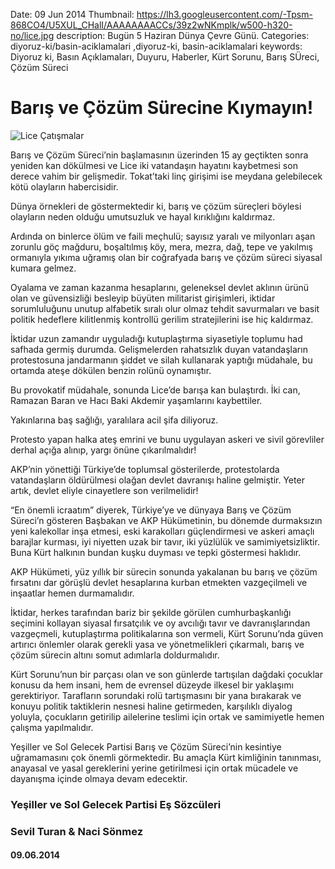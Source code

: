 Date: 09 Jun 2014
Thumbnail: https://lh3.googleusercontent.com/-Tpsm-868CO4/U5XUL_CHalI/AAAAAAAACCs/39z2wNKmplk/w500-h320-no/lice.jpg
description: Bugün 5 Haziran Dünya Çevre Günü.
Categories: diyoruz-ki/basin-aciklamalari ,diyoruz-ki, basin-aciklamalari
keywords: Diyoruz ki, Basın Açıklamaları, Duyuru, Haberler, Kürt Sorunu, Barış SÜreci, Çözüm Süreci

# Barış ve Çözüm Sürecine Kıymayın!

![Lice Çatışmalar](https://lh3.googleusercontent.com/-Tpsm-868CO4/U5XUL_CHalI/AAAAAAAACCs/39z2wNKmplk/w500-h320-no/lice.jpg)

Barış ve Çözüm Süreci’nin başlamasının üzerinden 15 ay geçtikten sonra yeniden kan dökülmesi ve Lice iki vatandaşın hayatını kaybetmesi son derece vahim bir gelişmedir. Tokat’taki linç girişimi ise meydana gelebilecek kötü olayların habercisidir.

Dünya örnekleri de göstermektedir ki, barış ve çözüm süreçleri böylesi olayların neden olduğu umutsuzluk ve hayal kırıklığını kaldırmaz.

Ardında on binlerce ölüm ve faili meçhulü; sayısız yaralı ve milyonları aşan zorunlu göç mağduru, boşaltılmış köy, mera, mezra, dağ, tepe ve yakılmış ormanıyla yıkıma uğramış olan bir coğrafyada barış ve çözüm süreci siyasal kumara gelmez. 

Oyalama ve zaman kazanma hesaplarını, geleneksel devlet aklının ürünü olan ve güvensizliği besleyip büyüten militarist girişimleri, iktidar sorumluluğunu unutup alfabetik sıralı olur olmaz tehdit savurmaları ve basit politik hedeflere kilitlenmiş kontrollü gerilim stratejilerini ise hiç kaldırmaz.

İktidar uzun zamandır uyguladığı kutuplaştırma siyasetiyle toplumu had safhada germiş durumda. Gelişmelerden rahatsızlık duyan vatandaşların protestosuna jandarmanın şiddet ve silah kullanarak yaptığı müdahale, bu ortamda ateşe dökülen benzin rolünü oynamıştır.

Bu provokatif müdahale, sonunda Lice’de barışa kan bulaştırdı. İki can, Ramazan Baran ve Hacı Baki Akdemir yaşamlarını kaybettiler.

Yakınlarına baş sağlığı, yaralılara acil şifa diliyoruz.

Protesto yapan halka ateş emrini ve bunu uygulayan askeri ve sivil görevliler derhal açığa alınıp, yargı önüne çıkarılmalıdır!

AKP’nin yönettiği Türkiye’de toplumsal gösterilerde, protestolarda vatandaşların öldürülmesi olağan devlet davranışı haline gelmiştir. Yeter artık, devlet eliyle cinayetlere son verilmelidir!

“En önemli icraatım” diyerek, Türkiye’ye ve dünyaya Barış ve Çözüm Süreci’n gösteren Başbakan ve AKP Hükümetinin, bu dönemde durmaksızın yeni kalekollar inşa etmesi, eski karakolları güçlendirmesi ve askeri amaçlı barajlar kurması, iyi niyetten uzak bir tavır, iki yüzlülük ve samimiyetsizliktir. Buna Kürt halkının bundan kuşku duyması ve tepki göstermesi haklıdır.

AKP Hükümeti, yüz yıllık bir sürecin sonunda yakalanan bu barış ve çözüm fırsatını dar görüşlü devlet hesaplarına kurban etmekten vazgeçilmeli ve inşaatlar hemen durmamalıdır.

İktidar, herkes tarafından bariz bir şekilde görülen cumhurbaşkanlığı seçimini kollayan siyasal fırsatçılık ve oy avcılığı tavır ve davranışlarından vazgeçmeli, kutuplaştırma politikalarına son vermeli, Kürt Sorunu’nda güven artırıcı önlemler olarak gerekli yasa ve yönetmelikleri çıkarmalı, barış ve çözüm sürecin altını somut adımlarla doldurmalıdır.

Kürt Sorunu’nun bir parçası olan ve son günlerde tartışılan dağdaki çocuklar konusu da hem insani, hem de evrensel düzeyde ilkesel bir yaklaşımı gerektiriyor. Tarafların sorundaki rolü tartışmasını bir yana bırakarak ve konuyu politik taktiklerin nesnesi haline getirmeden, karşılıklı diyalog yoluyla, çocukların getirilip ailelerine teslimi için ortak ve samimiyetle hemen çalışma yapılmalıdır.

Yeşiller ve Sol Gelecek Partisi Barış ve Çözüm Süreci’nin kesintiye uğramamasını çok önemli görmektedir. Bu amaçla Kürt kimliğinin tanınması, anayasal ve yasal gereklerini yerine getirilmesi için ortak mücadele ve dayanışma içinde olmaya devam edecektir. 


### Yeşiller ve Sol Gelecek Partisi Eş Sözcüleri
### Sevil Turan & Naci Sönmez

#### 09.06.2014
